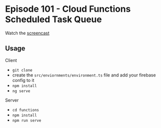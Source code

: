 # Episode 101 - Cloud Functions Scheduled Task Queue

Watch the [screencast](https://angularfirebase.com/lessons)

## Usage

Client

- `git clone`
- create the `src/enviornments/environment.ts` file and add your firebase config to it
- `npm install`
- `ng serve`

Server

- `cd functions`
- `npm install`
- `npm run serve`

